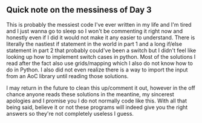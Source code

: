 ## Quick note on the messiness of Day 3
This is probably the messiest code I've ever written in my life and I'm tired and I just wanna go to sleep so I won't be commenting it right now and honestly even if I did it would not make it any easier to understand. There is literally the nastiest if statement in the world in part 1 and a long if/else statement in part 2 that probably could've been a switch but I didn't feel like looking up how to implement switch cases in python. Most of the solutions I read after the fact also use grids/mapping which I also do not know how to do in Python. I also did not even realize there is a way to import the input from an AoC library until reading those solutions.

I may return in the future to clean this up/comment it out, however in the off chance anyone reads these solutions in the meantine, my sincerest apologies and I promise you I do not normally code like this. With all that being said, believe it or not these programs will indeed give you the right answers so they're not completely useless I guess.

